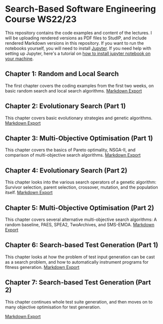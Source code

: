 # Search-Based Software Engineering Course WS22/23


This repository contains the code examples and content of the lectures. I
will be uploading rendered versions as PDF files to StudIP, and include
rendered Markdown versions in this repository. If you want to run the
notebooks yourself, you will need to install [Jupyter](https://jupyter.org/install).
If you need help with setting up Jupyter, here's a tutorial on [how to install jupyter notebook on your machine](https://www.dataquest.io/blog/jupyter-notebook-tutorial/).


## Chapter 1: Random and Local Search

The first chapter covers the coding examples from the first two weeks, on basic random search and local search algorithms.
[Markdown Export](rendered/Random%20and%20Local%20Search.md)


## Chapter 2: Evolutionary Search (Part 1)

This chapter covers basic evolutionary strategies and genetic algorithms.
[Markdown Export](rendered/Evolutionary%20Search%20-%20Part%201.md)


## Chapter 3: Multi-Objective Optimisation (Part 1)

This chapter covers the basics of Pareto optimality, NSGA-II, and comparison
of multi-objective search algorithms.
[Markdown Export](rendered/Multi-Objective%20Optimisation%20-%20Part%201.md)

## Chapter 4: Evolutionary Search (Part 2)

This chapter looks into the various search operators of a genetic algorithm:
Survivor selection, parent selection, crossover, mutation, and the
population itself.
[Markdown Export](rendered/Evolutionary%20Search%20-%20Part%202.md)

## Chapter 5: Multi-Objective Optimisation (Part 2)

This chapter covers several alternative multi-objective search algorithms:
A random baseline, PAES, SPEA2, TwoArchives, and SMS-EMOA.
[Markdown Export](rendered/Multi-Objective%20Optimisation%20-%20Part%202.md)

## Chapter 6: Search-based Test Generation (Part 1)

This chapter looks at how the problem of test input generation can be cast
as a search problem, and how to automatically instrument programs for
fitness generation.
[Markdown Export](rendered/Search-Based%20Test%20Generation%20-%20Part%201.md)

## Chapter 7: Search-based Test Generation (Part 2)

This chapter continues whole test suite generation, and then moves on to
many objective optimisation for test generation.

[Markdown Export](rendered/Search-Based%20Test%20Generation%20-%20Part%202.md)
